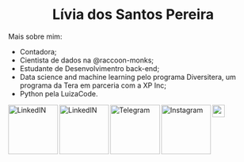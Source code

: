 <h1 align="center" > Lívia dos Santos Pereira </h1>


Mais sobre mim:
- Contadora;
- Cientista de dados na @raccoon-monks;
- Estudante de Desenvolvimentro back-end;
- Data science and machine learning pelo programa Diversitera, um programa da Tera em parceria com a XP Inc;
- Python pela LuizaCode.

<img src="https://media.giphy.com/media/hvRJCLFzcasrR4ia7z/giphy.gif" width="25px">

<a href="https://www.linkedin.com/in/liviaspereira/">
  <img align="left" alt="LinkedIN" width="100px" src="https://img.shields.io/badge/LinkedIn-0077B5?style=for-the-badge&logo=linkedin&logoColor=white" /> 
</a>


</a>
  <a href="https://wa.me/qr/DU35CFRL4X72O1">
  <img align="left" alt="LinkedIN" width="100px" src="https://img.shields.io/badge/WhatsApp-25D366?style=for-the-badge&logo=whatsapp&logoColor=white" /> 
</a>

<a href="https://t.me/Liviaspereira">
  <img align="left" alt="Telegram" width="100px" src=" 	https://img.shields.io/badge/Telegram-2CA5E0?style=for-the-badge&logo=telegram&logoColor=white" />
</a> 

<a href="https://www.instagram.com/livia.sanpereira/">
  <img align="left" alt="Instagram" width="100px" src=" 	https://img.shields.io/badge/Instagram-E4405F?style=for-the-badge&logo=instagram&logoColor=white" />
</a> 













